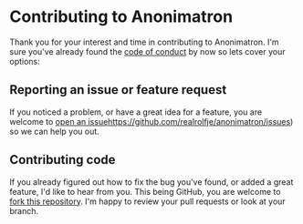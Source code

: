 # Contributing to Anonimatron

Thank you for your interest and time in contributing to Anonimatron. I'm sure you've already found the [code of conduct](CODE_OF_CONDUCT.md) by now so lets cover your options:

## Reporting an issue or feature request

If you noticed a problem, or have a great idea for a feature, you are welcome to [open an issue]()https://github.com/realrolfje/anonimatron/issues) so we can help you out.

## Contributing code

If you already figured out how to fix the bug you've found, or added a great feature, I'd like to hear from you. This being GitHub, you are welcome to [fork this repository](https://help.github.com/articles/fork-a-repo/). I'm happy to review your pull requests or look at your branch.

